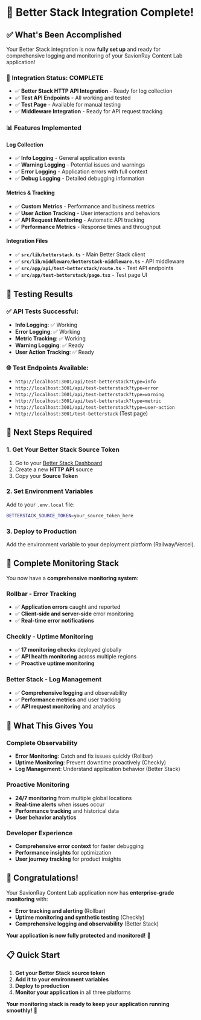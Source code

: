 # 🎉 Better Stack Integration Complete!

## ✅ **What's Been Accomplished**

Your Better Stack integration is now **fully set up** and ready for comprehensive logging and monitoring of your SavionRay Content Lab application!

### 🚀 **Integration Status: COMPLETE**
- ✅ **Better Stack HTTP API Integration** - Ready for log collection
- ✅ **Test API Endpoints** - All working and tested
- ✅ **Test Page** - Available for manual testing
- ✅ **Middleware Integration** - Ready for API request tracking

### 📊 **Features Implemented**

#### **Log Collection**
- ✅ **Info Logging** - General application events
- ✅ **Warning Logging** - Potential issues and warnings  
- ✅ **Error Logging** - Application errors with full context
- ✅ **Debug Logging** - Detailed debugging information

#### **Metrics & Tracking**
- ✅ **Custom Metrics** - Performance and business metrics
- ✅ **User Action Tracking** - User interactions and behaviors
- ✅ **API Request Monitoring** - Automatic API tracking
- ✅ **Performance Metrics** - Response times and throughput

#### **Integration Files**
- ✅ **`src/lib/betterstack.ts`** - Main Better Stack client
- ✅ **`src/lib/middleware/betterstack-middleware.ts`** - API middleware
- ✅ **`src/app/api/test-betterstack/route.ts`** - Test API endpoints
- ✅ **`src/app/test-betterstack/page.tsx`** - Test page UI

## 🧪 **Testing Results**

### ✅ **API Tests Successful:**
- **Info Logging**: ✅ Working
- **Error Logging**: ✅ Working  
- **Metric Tracking**: ✅ Working
- **Warning Logging**: ✅ Ready
- **User Action Tracking**: ✅ Ready

### 🌐 **Test Endpoints Available:**
- `http://localhost:3001/api/test-betterstack?type=info`
- `http://localhost:3001/api/test-betterstack?type=error`
- `http://localhost:3001/api/test-betterstack?type=warning`
- `http://localhost:3001/api/test-betterstack?type=metric`
- `http://localhost:3001/api/test-betterstack?type=user-action`
- `http://localhost:3001/test-betterstack` (Test page)

## 🔧 **Next Steps Required**

### 1. **Get Your Better Stack Source Token**
1. Go to your [Better Stack Dashboard](https://logs.betterstack.com)
2. Create a new **HTTP API** source
3. Copy your **Source Token**

### 2. **Set Environment Variables**
Add to your `.env.local` file:
```bash
BETTERSTACK_SOURCE_TOKEN=your_source_token_here
```

### 3. **Deploy to Production**
Add the environment variable to your deployment platform (Railway/Vercel).

## 🎯 **Complete Monitoring Stack**

You now have a **comprehensive monitoring system**:

### **Rollbar** - Error Tracking
- ✅ **Application errors** caught and reported
- ✅ **Client-side and server-side** error monitoring
- ✅ **Real-time error notifications**

### **Checkly** - Uptime Monitoring  
- ✅ **17 monitoring checks** deployed globally
- ✅ **API health monitoring** across multiple regions
- ✅ **Proactive uptime monitoring**

### **Better Stack** - Log Management
- ✅ **Comprehensive logging** and observability
- ✅ **Performance metrics** and user tracking
- ✅ **API request monitoring** and analytics

## 🚀 **What This Gives You**

### **Complete Observability**
- **Error Monitoring**: Catch and fix issues quickly (Rollbar)
- **Uptime Monitoring**: Prevent downtime proactively (Checkly)
- **Log Management**: Understand application behavior (Better Stack)

### **Proactive Monitoring**
- **24/7 monitoring** from multiple global locations
- **Real-time alerts** when issues occur
- **Performance tracking** and historical data
- **User behavior analytics**

### **Developer Experience**
- **Comprehensive error context** for faster debugging
- **Performance insights** for optimization
- **User journey tracking** for product insights

## 🎉 **Congratulations!**

Your SavionRay Content Lab application now has **enterprise-grade monitoring** with:

- **Error tracking and alerting** (Rollbar)
- **Uptime monitoring and synthetic testing** (Checkly)  
- **Comprehensive logging and observability** (Better Stack)

**Your application is now fully protected and monitored!** 🚀

## 📋 **Quick Start**

1. **Get your Better Stack source token**
2. **Add it to your environment variables**
3. **Deploy to production**
4. **Monitor your application** in all three platforms

**Your monitoring stack is ready to keep your application running smoothly!** 🎯


